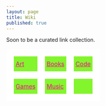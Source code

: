 ```yaml
---
layout: page
title: Wiki
published: true
---
```

Soon to be a curated link collection.

<style type="text/css">
.tg  {border-collapse:collapse;border-spacing:0;}
.tg td{border-color:black;border-style:solid;border-width:20px;
  overflow:hidden;padding:10px 5px;word-break:normal;}
.tg th{border-color:black;border-style:solid;border-width:20px;overflow:hidden;padding:10px 5px;word-break:normal;}
.tg .tg-g058{color:#ff0099;background-color:#83f52c;border-color:#ffffff;text-align:left;vertical-align:top}
</style>
<div class="tg-wrap"><table class="tg">
  <tr>
    <td class="tg-g058"><a href="https://planetspaceball.github.io/wiki/art.md" style="color:#FF0099;">Art</a></td>
    <td class="tg-g058"><a href="https://planetspaceball.github.io/wiki/books.md" style="color:#FF0099;">Books</a></td>
    <td class="tg-g058"><a href="https://planetspaceball.github.io/wiki/code.md" style="color:#FF0099;">Code</a></td>
  </tr>
  <tr>
    <td class="tg-g058"><a href="https://planetspaceball.github.io/wiki/games.md" style="color:#FF0099;">Games</a></td>
    <td class="tg-g058"><a href="https://planetspaceball.github.io/wiki/music.md" style="color:#FF0099;">Music</a></td>
    <td class="tg-g058"></td>
  </tr>

</table></div>
